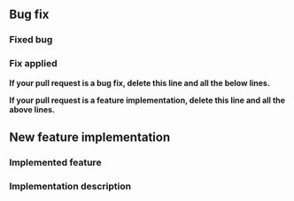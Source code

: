 <!--
For support requests, please read the Support Guidelines to know where to ask: https://github.com/open-rmf/rmf/wiki/Support-guidelines
For general questions and design discussion, please use the Discussions page: https://github.com/open-rmf/rmf/discussions
Not sure if this is the right repository? Open an issue on https://github.com/open-rmf/rmf
We require contributors to GPG Sign their commits. Follow the guide here to set up a GPG key and add it to your GitHub account: https://docs.github.com/en/github/authenticating-to-github/generating-a-new-gpg-key
A quick guide to how to sign your commits can be seen here: https://gist.github.com/mort3za/ad545d47dd2b54970c102fe39912f305
To GPG sign several commits at once (for example, if you forgot to sign some commits), you can run this command, followed by a force-push: git rebase --exec 'git commit --amend --no-edit -n -S' -i <commit before the first commit you want signed>
For bug fix pull requests, please fill out the information below.
Be as detailed as possible.
-->

## Bug fix

### Fixed bug

<!-- Briefly describe the bug being fixed.
If there is a bug report issue for the bug, link to that issue.
If there is not a bug report issue for the bug, create one first and fill out all the required information there, then link to that issue from this bug fix pull request. -->

### Fix applied

<!-- Describe in detail the approach taken, tools used, etc. to identify the cause of the bug and what was done to fix it. -->

**If your pull request is a bug fix, delete this line and all the below lines.**

**If your pull request is a feature implementation, delete this line and all the above lines.**

## New feature implementation

### Implemented feature

<!-- Briefly describe the feature being implemented.
If there is a feature request issue for the feature, link to that feature.
If there is not a feature request issue for the feature, create one first and fill out all the required information there, then link to that issue from this new feature pull request. -->

### Implementation description

<!-- Describe the approach taken to implement the feature.
Provide a link to a detailed design document and discussion of that design.
Implementations without design documentation will not be accepted until design documentation has been provided and discussed.
Usually this is done via the feature request issue. -->
